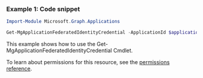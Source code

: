 ### Example 1: Code snippet

```powershellImport-Module Microsoft.Graph.Applications

Get-MgApplicationFederatedIdentityCredential -ApplicationId $applicationId -FederatedIdentityCredentialId $federatedIdentityCredentialId
```
This example shows how to use the Get-MgApplicationFederatedIdentityCredential Cmdlet.
To learn about permissions for this resource, see the [permissions reference](/graph/permissions-reference).


